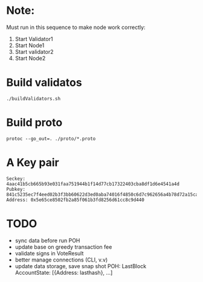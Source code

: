 # Note:  
Must run in this sequence to make node work correctly:
1. Start Validator1
2. Start Node1
3. Start validator2
3. Start Node2

# Build validatos
`./buildValidators.sh`

# Build proto  
`protoc --go_out=. ./proto/*.proto`  

# A Key pair
```
Seckey: 4aac41b5cb665b93e031faa751944b1f14d77cb17322403cba8df1d6e4541a4d
Pubkey: 841c5235ec7f4eed02b3f3bb60622d3ed0aba74016f4850c6d7c962656a4b78d72a15caeef62dfe656d03990590c0026
Address: 0x5e65ce8502fb2a85f061b3fd8256d61cc8c9d440
```

# TODO
- sync data before run POH
- update base on greedy transaction fee
- validate signs in VoteResult
- better manage connections (CLI, v.v)
- update data storage, save snap shot
    POH:
        LastBlock    
    AccountState:
        [{Address: lasthash}, ...]


